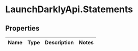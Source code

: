 # LaunchDarklyApi.Statements

## Properties
Name | Type | Description | Notes
------------ | ------------- | ------------- | -------------


